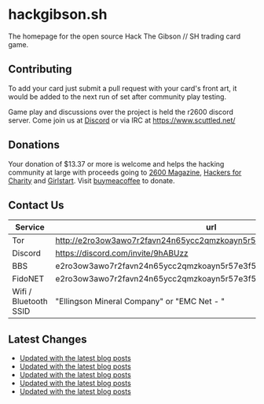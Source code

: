 # hackgibson.sh
The homepage for the open source Hack The Gibson // SH trading card game.


## Contributing

To add your card just submit a pull request with your card's front art, it would be added to the next run of set after community play testing.

Game play and discussions over the project is held the r2600 discord server. Come join us at [Discord](https://discord.com/invite/9hABUzz) or via IRC at https://www.scuttled.net/


## Donations

Your donation of $13.37 or more is welcome and helps the hacking community at large with proceeds going to [2600 Magazine](https://2600.com/), [Hackers for Charity](https://hackersforcharity.org) and [Girlstart](https://girlstart.org).  Visit [buymeacoffee](https://www.buymeacoffee.com/hackgibson.sh) to donate.


## Contact Us

Service | url
-|-
Tor | http://e2ro3ow3awo7r2favn24n65ycc2qmzkoayn5r57e3f56nvjwdcgg32ad.onion
Discord | https://discord.com/invite/9hABUzz
BBS | e2ro3ow3awo7r2favn24n65ycc2qmzkoayn5r57e3f56nvjwdcgg32ad.onion:23
FidoNET | e2ro3ow3awo7r2favn24n65ycc2qmzkoayn5r57e3f56nvjwdcgg32ad.onion:24554
Wifi / Bluetooth SSID | "Ellingson Mineral Company" or "EMC Net - <fidonet address>"

## Latest Changes
<!-- BLOG-POST-LIST:START -->
- [Updated with the latest blog posts](https://github.com/DFW2600/hackgibson.sh/commit/7833525f363b14f2f146ed3cace5be5465c24039)
- [Updated with the latest blog posts](https://github.com/DFW2600/hackgibson.sh/commit/fb68a6a7b9e562000cfe4d6beda12179d8e2b46e)
- [Updated with the latest blog posts](https://github.com/DFW2600/hackgibson.sh/commit/1ad3a0e313f37352b78a7c3cd8c0e3fe9ddc4b03)
- [Updated with the latest blog posts](https://github.com/DFW2600/hackgibson.sh/commit/847241842f211b6d8c6216d2bed607768e47e49a)
- [Updated with the latest blog posts](https://github.com/DFW2600/hackgibson.sh/commit/b0135169d00c5c26e7e1dc215dc2397fe829bd22)
<!-- BLOG-POST-LIST:END -->
